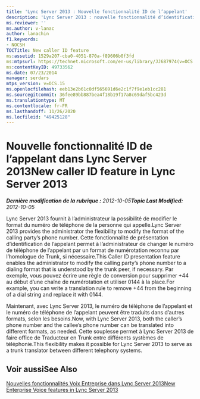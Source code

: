 ```yaml
---
title: 'Lync Server 2013 : Nouvelle fonctionnalité ID de l’appelant'
description: 'Lync Server 2013 : nouvelle fonctionnalité d’identification de l’appelant.'
ms.reviewer: ''
ms.author: v-lanac
author: lanachin
f1.keywords:
- NOCSH
TOCTitle: New caller ID feature
ms:assetid: 1529a207-cba0-4051-870a-f89606b0f3fd
ms:mtpsurl: https://technet.microsoft.com/en-us/library/JJ687974(v=OCS.15)
ms:contentKeyID: 49733562
ms.date: 07/23/2014
manager: serdars
mtps_version: v=OCS.15
ms.openlocfilehash: eeb13e2b61c0df565691d6e2c1f7f9e1eb1cc281
ms.sourcegitcommit: 36fee89bb887bea4f18b19f17a8c69daf5bc423d
ms.translationtype: MT
ms.contentlocale: fr-FR
ms.lasthandoff: 11/26/2020
ms.locfileid: "49425128"
---
```

# <a name="new-caller-id-feature-in-lync-server-2013"></a><span data-ttu-id="ae252-103">Nouvelle fonctionnalité ID de l’appelant dans Lync Server 2013</span><span class="sxs-lookup"><span data-stu-id="ae252-103">New caller ID feature in Lync Server 2013</span></span>

<div data-xmlns="http://www.w3.org/1999/xhtml">

<div class="topic" data-xmlns="http://www.w3.org/1999/xhtml" data-msxsl="urn:schemas-microsoft-com:xslt" data-cs="https://msdn.microsoft.com/">

<div data-asp="https://msdn2.microsoft.com/asp">



</div>

<div id="mainSection">

<div id="mainBody"><span data-ttu-id="ae252-104">

<span> </span></span><span class="sxs-lookup"><span data-stu-id="ae252-104">

<span> </span></span></span>

<span data-ttu-id="ae252-105">_**Dernière modification de la rubrique :** 2012-10-05_</span><span class="sxs-lookup"><span data-stu-id="ae252-105">_**Topic Last Modified:** 2012-10-05_</span></span>

<span data-ttu-id="ae252-106">Lync Server 2013 fournit à l’administrateur la possibilité de modifier le format du numéro de téléphone de la personne qui appelle.</span><span class="sxs-lookup"><span data-stu-id="ae252-106">Lync Server 2013 provides the administrator the flexibility to modify the format of the calling party’s phone number.</span></span> <span data-ttu-id="ae252-107">Cette fonctionnalité de présentation d’identification de l’appelant permet à l’administrateur de changer le numéro de téléphone de l’appelant par un format de numérotation reconnu par l’homologue de Trunk, si nécessaire.</span><span class="sxs-lookup"><span data-stu-id="ae252-107">This Caller ID presentation feature enables the administrator to modify the calling party’s phone number to a dialing format that is understood by the trunk peer, if necessary.</span></span> <span data-ttu-id="ae252-108">Par exemple, vous pouvez écrire une règle de conversion pour supprimer +44 au début d’une chaîne de numérotation et utiliser 0144 à la place.</span><span class="sxs-lookup"><span data-stu-id="ae252-108">For example, you can write a translation rule to remove +44 from the beginning of a dial string and replace it with 0144.</span></span>

<span data-ttu-id="ae252-109">Maintenant, avec Lync Server 2013, le numéro de téléphone de l’appelant et le numéro de téléphone de l’appelant peuvent être traduits dans d’autres formats, selon les besoins.</span><span class="sxs-lookup"><span data-stu-id="ae252-109">Now, with Lync Server 2013, both the caller’s phone number and the callee’s phone number can be translated into different formats, as needed.</span></span> <span data-ttu-id="ae252-110">Cette souplesse permet à Lync Server 2013 de faire office de Traducteur en Trunk entre différents systèmes de téléphonie.</span><span class="sxs-lookup"><span data-stu-id="ae252-110">This flexibility makes it possible for Lync Server 2013 to serve as a trunk translator between different telephony systems.</span></span>

<div>

## <a name="see-also"></a><span data-ttu-id="ae252-111">Voir aussi</span><span class="sxs-lookup"><span data-stu-id="ae252-111">See Also</span></span>


[<span data-ttu-id="ae252-112">Nouvelles fonctionnalités Voix Entreprise dans Lync Server 2013</span><span class="sxs-lookup"><span data-stu-id="ae252-112">New Enterprise Voice features in Lync Server 2013</span></span>](lync-server-2013-new-enterprise-voice-features.md)  
  

<span data-ttu-id="ae252-113"></div>

</div>

<span> </span>

</div>

</div>

</span><span class="sxs-lookup"><span data-stu-id="ae252-113"></div>

</div>

<span> </span>

</div>

</div>

</span></span></div>

